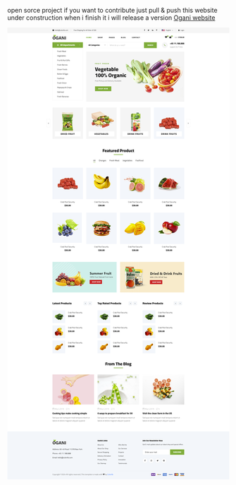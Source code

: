 open sorce project if you want to contribute just pull & push
this website under construction when i finish it i will release a version
[Ogani website](https://themewagon.github.io/ogani "@embed")

![screencapture-themewagon-github-io-ogani-2024-10-15-13_18_17.png](public/screencapture-themewagon-github-io-ogani-2024-10-15-13_18_17.png)
